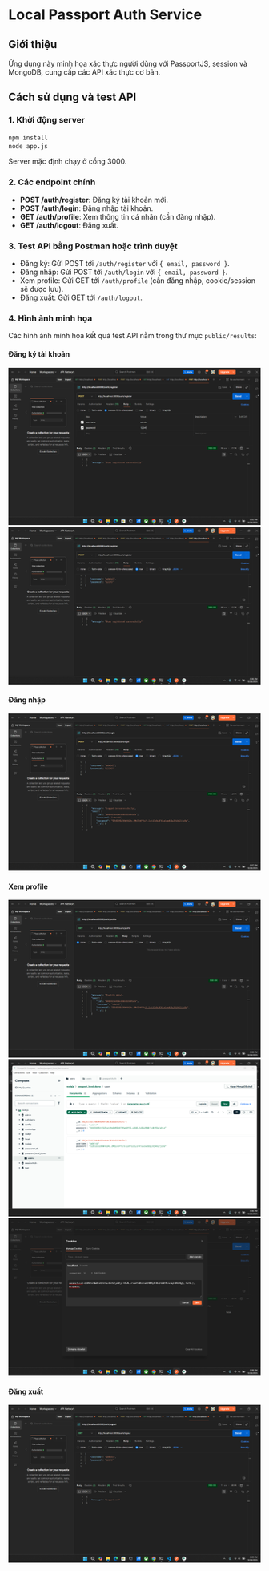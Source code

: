 # Local Passport Auth Service

## Giới thiệu
Ứng dụng này minh họa xác thực người dùng với PassportJS, session và MongoDB, cung cấp các API xác thực cơ bản.

## Cách sử dụng và test API

### 1. Khởi động server
```bash
npm install
node app.js
```
Server mặc định chạy ở cổng 3000.

### 2. Các endpoint chính
- **POST /auth/register**: Đăng ký tài khoản mới.
- **POST /auth/login**: Đăng nhập tài khoản.
- **GET /auth/profile**: Xem thông tin cá nhân (cần đăng nhập).
- **GET /auth/logout**: Đăng xuất.

### 3. Test API bằng Postman hoặc trình duyệt
- Đăng ký: Gửi POST tới `/auth/register` với `{ email, password }`.
- Đăng nhập: Gửi POST tới `/auth/login` với `{ email, password }`.
- Xem profile: Gửi GET tới `/auth/profile` (cần đăng nhập, cookie/session sẽ được lưu).
- Đăng xuất: Gửi GET tới `/auth/logout`.

### 4. Hình ảnh minh họa
Các hình ảnh minh họa kết quả test API nằm trong thư mục `public/results`:

#### Đăng ký tài khoản
![register_api](public/results/register_api.png)
![register_api_2](public/results/register_api_2.png)

#### Đăng nhập
![login](public/results/login.png)

#### Xem profile
![profile](public/results/profile.png)
![user](public/results/user.png)
![sesion](public/results/sesion.png)

#### Đăng xuất
![logout](public/results/logout.png)


